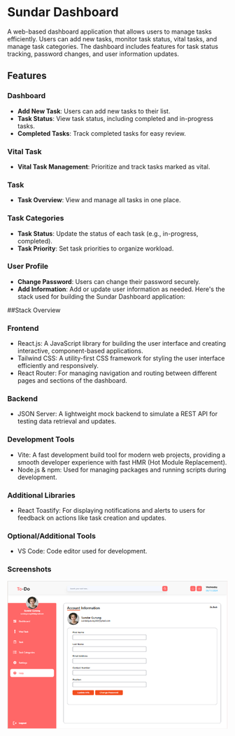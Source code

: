 # Sundar Dashboard

A web-based dashboard application that allows users to manage tasks efficiently. Users can add new tasks, monitor task status, vital tasks, and manage task categories. The dashboard includes features for task status tracking, password changes, and user information updates.

## Features

### Dashboard
- **Add New Task**: Users can add new tasks to their list.
- **Task Status**: View task status, including completed and in-progress tasks.
- **Completed Tasks**: Track completed tasks for easy review.

### Vital Task
- **Vital Task Management**: Prioritize and track tasks marked as vital.

### Task
- **Task Overview**: View and manage all tasks in one place.

### Task Categories
- **Task Status**: Update the status of each task (e.g., in-progress, completed).
- **Task Priority**: Set task priorities to organize workload.

### User Profile
- **Change Password**: Users can change their password securely.
- **Add Information**: Add or update user information as needed.
Here's the stack used for building the Sundar Dashboard application:

##Stack Overview
### Frontend
* React.js: A JavaScript library for building the user interface and creating interactive, component-based applications.
* Tailwind CSS: A utility-first CSS framework for styling the user interface efficiently and responsively.
* React Router: For managing navigation and routing between different pages and sections of the dashboard.
### Backend
* JSON Server: A lightweight mock backend to simulate a REST API for testing data retrieval and updates.
### Development Tools
* Vite: A fast development build tool for modern web projects, providing a smooth developer experience with fast HMR (Hot Module Replacement).
* Node.js & npm: Used for managing packages and running scripts during development.
### Additional Libraries
* React Toastify: For displaying notifications and alerts to users for feedback on actions like task creation and updates.
### Optional/Additional Tools
* VS Code: Code editor used for development.

### Screenshots

![account info](Sundar-Dashboard/dashboard/src/assets/Screenshots/account_info.png?raw=true "Account info")
